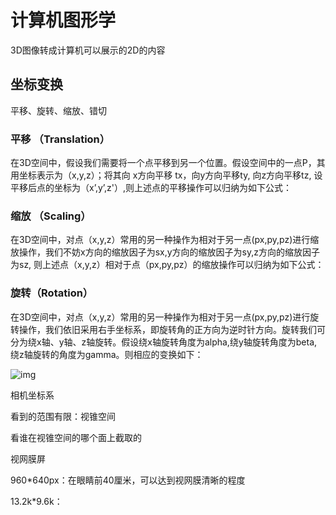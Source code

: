 # 计算机图形学

3D图像转成计算机可以展示的2D的内容



## 坐标变换

平移、旋转、缩放、错切

### 平移 （Translation）

在3D空间中，假设我们需要将一个点平移到另一个位置。假设空间中的一点P，其用坐标表示为（x,y,z）；将其向 x方向平移 tx，向y方向平移ty, 向z方向平移tz, 设平移后点的坐标为（x’,y’,z'）,则上述点的平移操作可以归纳为如下公式：



### 缩放 （Scaling）

在3D空间中，对点（x,y,z）常用的另一种操作为相对于另一点(px,py,pz)进行缩放操作，我们不妨x方向的缩放因子为sx,y方向的缩放因子为sy,z方向的缩放因子为sz, 则上述点（x,y,z）相对于点（px,py,pz）的缩放操作可以归纳为如下公式：



### 旋转（Rotation）

在3D空间中，对点（x,y,z）常用的另一种操作为相对于另一点(px,py,pz)进行旋转操作，我们依旧采用右手坐标系，即旋转角的正方向为逆时针方向。旋转我们可分为绕x轴、y轴、z轴旋转。假设绕x轴旋转角度为alpha,绕y轴旋转角度为beta,绕z轴旋转的角度为gamma。则相应的变换如下：

![img](https://cdn.jsdelivr.net/gh/davidliuk/images@master/blog/v2-6ebe22b0db2058bbce2a760db96cb21e_1440w.png)



相机坐标系

看到的范围有限：视锥空间

看谁在视锥空间的哪个面上截取的



视网膜屏



960*640px：在眼睛前40厘米，可以达到视网膜清晰的程度

13.2k*9.6k：




